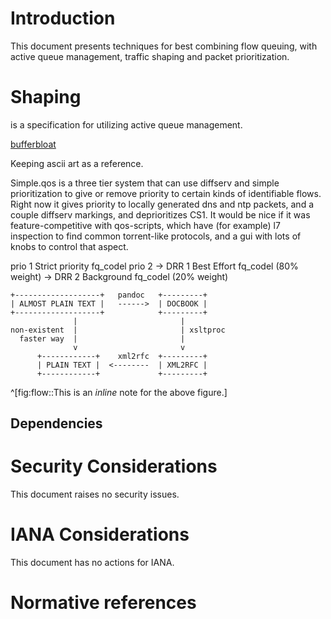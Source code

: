 # Introduction

<?rfc toc="yes"?>
<?rfc symrefs="yes"?>
<?rfc sortrefs="yes"?>
<?rfc subcompact="no"?>
<?rfc compact="yes"?>
<?rfc comments="yes"?>

This document presents techniques for best combining flow queuing, with active queue management, traffic shaping and packet prioritization.

# Shaping

[](#RFC2309) is a specification for utilizing active queue management.

[bufferbloat](http://www.bufferbloat.net)

Keeping ascii art as a reference.

Simple.qos is a three tier system that can use diffserv and simple
prioritization to give or remove priority to certain kinds of
identifiable flows.  Right now it gives priority to locally generated
dns and ntp packets, and a couple diffserv markings, and deprioritizes
CS1. It would be nice if it was feature-competitive with qos-scripts,
which have (for example) l7 inspection to find common torrent-like
protocols, and a gui with lots of knobs to control that aspect.



prio 1     Strict priority fq_codel
prio 2 -> DRR 1 Best Effort fq_codel (80% weight)
       -> DRR 2 Background fq_codel (20% weight)

    +-------------------+   pandoc   +---------+  
    | ALMOST PLAIN TEXT |   ------>  | DOCBOOK |  
    +-------------------+            +---------+  
                  |                       |
    non-existent  |                       | xsltproc
      faster way  |                       |
                  v                       v
          +------------+    xml2rfc  +---------+ 
          | PLAIN TEXT |  <--------  | XML2RFC | 
          +------------+             +---------+ 
^[fig:flow::This is an *inline* note for the above figure.]

## Dependencies

# Security Considerations
This document raises no security issues.

# IANA Considerations
This document has no actions for IANA.

# Normative references